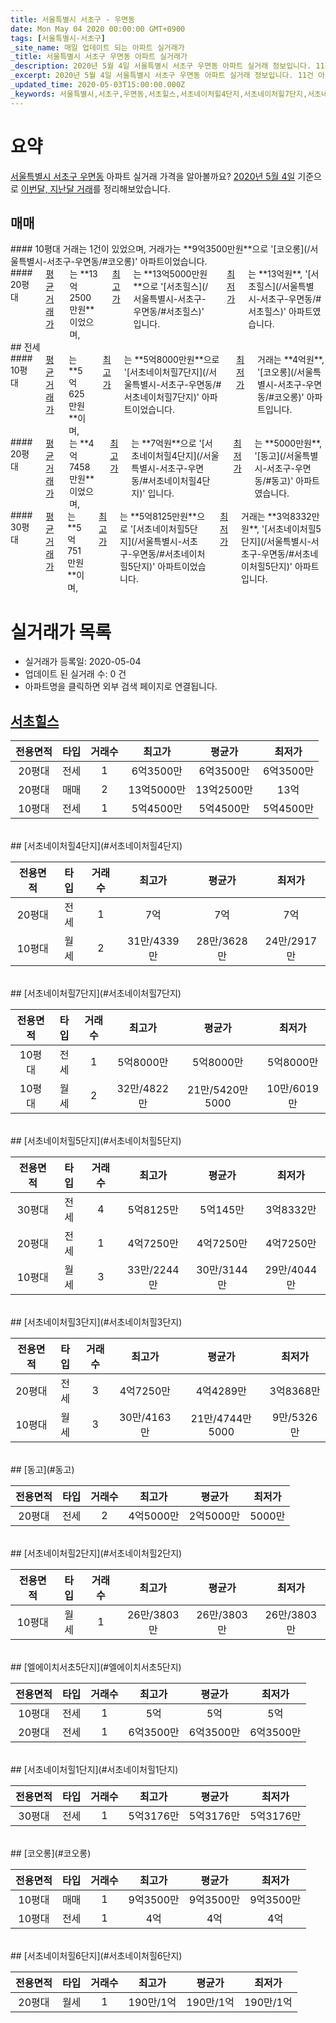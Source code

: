 ```yaml
---
title: 서울특별시 서초구 - 우면동
date: Mon May 04 2020 00:00:00 GMT+0900
tags: [서울특별시-서초구]
_site_name: 매일 업데이트 되는 아파트 실거래가
_title: 서울특별시 서초구 우면동 아파트 실거래가
_description: 2020년 5월 4일 서울특별시 서초구 우면동 아파트 실거래 정보입니다. 11건 아파트 정보가 있습니다.
_excerpt: 2020년 5월 4일 서울특별시 서초구 우면동 아파트 실거래 정보입니다. 11건 아파트 정보가 있습니다.
_updated_time: 2020-05-03T15:00:00.000Z
_keywords: 서울특별시,서초구,우면동,서초힐스,서초네이처힐4단지,서초네이처힐7단지,서초네이처힐5단지,서초네이처힐3단지,동고,서초네이처힐2단지,엘에이치서초5단지,서초네이처힐1단지,코오롱,서초네이처힐6단지
---
```





# 요약
<ins>서울특별시 서초구 우면동</ins> 아파트 실거래 가격을 알아볼까요? <ins>2020년 5월 4일</ins> 기준으로 <ins>이번달, 지난달 거래</ins>를 정리해보았습니다.

## 매매
<div class="container">
<div class="six columns" markdown="1">
#### 10평대
거래는 1건이 있었으며, 거래가는 **9억3500만원**으로 '[코오롱](/서울특별시-서초구-우면동/#코오롱)' 아파트이었습니다.
</div>
<div class="six columns" markdown="1">
#### 20평대
<ins>평균 거래가</ins>는 **13억2500만원**이었으며, <ins>최고가</ins>는 **13억5000만원**으로 '[서초힐스](/서울특별시-서초구-우면동/#서초힐스)' 입니다. <ins>최저가</ins>는 **13억원**, '[서초힐스](/서울특별시-서초구-우면동/#서초힐스)' 아파트였습니다.
</div>
</div>
## 전세
<div class="container">
<div class="six columns" markdown="1">
#### 10평대
<ins>평균 거래가</ins>는 **5억625만원**이며, <ins>최고가</ins>는 **5억8000만원**으로 '[서초네이처힐7단지](/서울특별시-서초구-우면동/#서초네이처힐7단지)' 아파트이었습니다. <ins>최저가</ins> 거래는 **4억원**, '[코오롱](/서울특별시-서초구-우면동/#코오롱)' 아파트입니다.
</div>
<div class="six columns" markdown="1">
#### 20평대
<ins>평균 거래가</ins>는 **4억7458만원**이었으며, <ins>최고가</ins>는 **7억원**으로 '[서초네이처힐4단지](/서울특별시-서초구-우면동/#서초네이처힐4단지)' 입니다. <ins>최저가</ins>는 **5000만원**, '[동고](/서울특별시-서초구-우면동/#동고)' 아파트였습니다.
</div>
</div>
<div class="container">
<div class="twelve columns" markdown="1">
#### 30평대
<ins>평균 거래가</ins>는 **5억751만원**이며, <ins>최고가</ins>는 **5억8125만원**으로 '[서초네이처힐5단지](/서울특별시-서초구-우면동/#서초네이처힐5단지)' 아파트이었습니다. <ins>최저가</ins> 거래는 **3억8332만원**, '[서초네이처힐5단지](/서울특별시-서초구-우면동/#서초네이처힐5단지)' 아파트입니다.
</div>
</div>



# 실거래가 목록
- 실거래가 등록일: 2020-05-04
- 업데이트 된 실거래 수: 0 건
- 아파트명을 클릭하면 외부 검색 페이지로 연결됩니다.

## [서초힐스](#서초힐스)

|전용면적|타입|거래수|최고가|평균가|최저가|
|:---:|:---:|:---:|:---:|:---:|:---:|
|20평대|<span class="deal-type-2">전세</span>|1|6억3500만|6억3500만|6억3500만|
|20평대|<span class="deal-type-1">매매</span>|2|13억5000만|13억2500만|13억|
|10평대|<span class="deal-type-2">전세</span>|1|5억4500만|5억4500만|5억4500만|

<br/>
## [서초네이처힐4단지](#서초네이처힐4단지)

|전용면적|타입|거래수|최고가|평균가|최저가|
|:---:|:---:|:---:|:---:|:---:|:---:|
|20평대|<span class="deal-type-2">전세</span>|1|7억|7억|7억|
|10평대|<span class="deal-type-3">월세</span>|2|31만/4339만|28만/3628만|24만/2917만|

<br/>
## [서초네이처힐7단지](#서초네이처힐7단지)

|전용면적|타입|거래수|최고가|평균가|최저가|
|:---:|:---:|:---:|:---:|:---:|:---:|
|10평대|<span class="deal-type-2">전세</span>|1|5억8000만|5억8000만|5억8000만|
|10평대|<span class="deal-type-3">월세</span>|2|32만/4822만|21만/5420만5000|10만/6019만|

<br/>
## [서초네이처힐5단지](#서초네이처힐5단지)

|전용면적|타입|거래수|최고가|평균가|최저가|
|:---:|:---:|:---:|:---:|:---:|:---:|
|30평대|<span class="deal-type-2">전세</span>|4|5억8125만|5억145만|3억8332만|
|20평대|<span class="deal-type-2">전세</span>|1|4억7250만|4억7250만|4억7250만|
|10평대|<span class="deal-type-3">월세</span>|3|33만/2244만|30만/3144만|29만/4044만|

<br/>
## [서초네이처힐3단지](#서초네이처힐3단지)

|전용면적|타입|거래수|최고가|평균가|최저가|
|:---:|:---:|:---:|:---:|:---:|:---:|
|20평대|<span class="deal-type-2">전세</span>|3|4억7250만|4억4289만|3억8368만|
|10평대|<span class="deal-type-3">월세</span>|3|30만/4163만|21만/4744만5000|9만/5326만|

<br/>
## [동고](#동고)

|전용면적|타입|거래수|최고가|평균가|최저가|
|:---:|:---:|:---:|:---:|:---:|:---:|
|20평대|<span class="deal-type-2">전세</span>|2|4억5000만|2억5000만|5000만|

<br/>
## [서초네이처힐2단지](#서초네이처힐2단지)

|전용면적|타입|거래수|최고가|평균가|최저가|
|:---:|:---:|:---:|:---:|:---:|:---:|
|10평대|<span class="deal-type-3">월세</span>|1|26만/3803만|26만/3803만|26만/3803만|

<br/>
## [엘에이치서초5단지](#엘에이치서초5단지)

|전용면적|타입|거래수|최고가|평균가|최저가|
|:---:|:---:|:---:|:---:|:---:|:---:|
|10평대|<span class="deal-type-2">전세</span>|1|5억|5억|5억|
|20평대|<span class="deal-type-2">전세</span>|1|6억3500만|6억3500만|6억3500만|

<br/>
## [서초네이처힐1단지](#서초네이처힐1단지)

|전용면적|타입|거래수|최고가|평균가|최저가|
|:---:|:---:|:---:|:---:|:---:|:---:|
|30평대|<span class="deal-type-2">전세</span>|1|5억3176만|5억3176만|5억3176만|

<br/>
## [코오롱](#코오롱)

|전용면적|타입|거래수|최고가|평균가|최저가|
|:---:|:---:|:---:|:---:|:---:|:---:|
|10평대|<span class="deal-type-1">매매</span>|1|9억3500만|9억3500만|9억3500만|
|10평대|<span class="deal-type-2">전세</span>|1|4억|4억|4억|

<br/>
## [서초네이처힐6단지](#서초네이처힐6단지)

|전용면적|타입|거래수|최고가|평균가|최저가|
|:---:|:---:|:---:|:---:|:---:|:---:|
|20평대|<span class="deal-type-3">월세</span>|1|190만/1억|190만/1억|190만/1억|

<br/>



